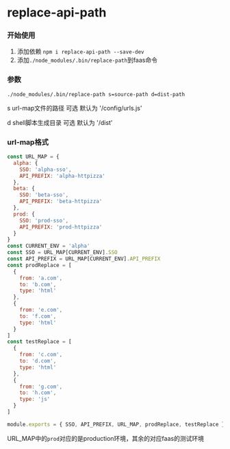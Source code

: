 # replace-api-path

### 开始使用
1. 添加依赖 `npm i replace-api-path --save-dev`
2. 添加`./node_modules/.bin/replace-path`到faas命令

### 参数
`./node_modules/.bin/replace-path s=source-path d=dist-path`

s url-map文件的路径 可选 默认为 '/config/urls.js'

d shell脚本生成目录 可选 默认为 '/dist'

### url-map格式
```js
const URL_MAP = {
  alpha: {
    SSO: 'alpha-sso',
    API_PREFIX: 'alpha-httpizza'
  },
  beta: {
    SSO: 'beta-sso',
    API_PREFIX: 'beta-httpizza'
  },
  prod: {
    SSO: 'prod-sso',
    API_PREFIX: 'prod-httpizza'
  }
}
const CURRENT_ENV = 'alpha'
const SSO = URL_MAP[CURRENT_ENV].SSO
const API_PREFIX = URL_MAP[CURRENT_ENV].API_PREFIX
const prodReplace = [
  {
    from: 'a.com',
    to: 'b.com',
    type: 'html'
  },
  {
    from: 'e.com',
    to: 'f.com',
    type: 'html'
  }
]
const testReplace = [
  {
    from: 'c.com',
    to: 'd.com',
    type: 'html'
  },
  {
    from: 'g.com',
    to: 'h.com',
    type: 'js'
  }
]

module.exports = { SSO, API_PREFIX, URL_MAP, prodReplace, testReplace }
```
URL_MAP中的`prod`对应的是production环境，其余的对应faas的测试环境
